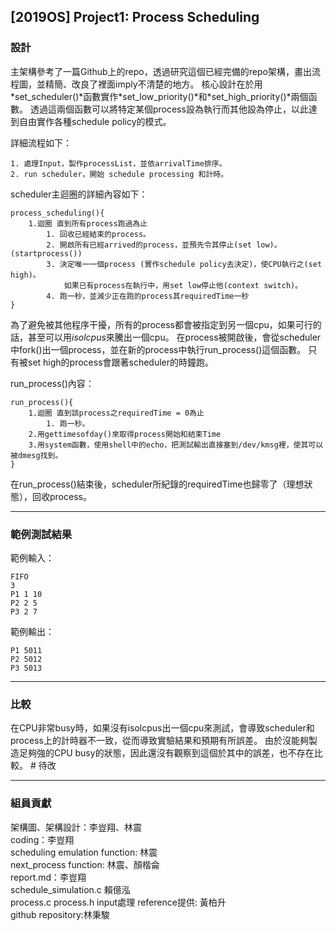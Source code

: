 ﻿<h2>[2019OS] Project1: Process Scheduling</h2>

<h3>設計</h3>

<p>主架構參考了一篇Github上的repo，透過研究這個已經完備的repo架構，畫出流程圖，並精簡、改良了裡面imply不清楚的地方。
核心設計在於用*set_scheduler()*函數實作*set_low_priority()*和*set_high_priority()*兩個函數。
透過這兩個函數可以將特定某個process設為執行而其他設為停止，以此達到自由實作各種schedule policy的模式。</p>

詳細流程如下：

	1. 處理Input，製作processList，並依arrivalTime排序。
	2. run scheduler，開始 schedule processing 和計時。

scheduler主迴圈的詳細內容如下：

	process_scheduling(){
		1.迴圈 直到所有process跑過為止
			1. 回收已經結束的process。
			2. 開啟所有已經arrived的process，並預先令其停止(set low)。 (startprocess()) 
			3. 決定唯一一個process (實作schedule policy去決定)，使CPU執行之(set high)。
				如果已有process在執行中，用set low停止他(context switch)。
			4. 跑一秒，並減少正在跑的process其requiredTime一秒
	}
為了避免被其他程序干擾，所有的process都會被指定到另一個cpu，如果可行的話，甚至可以用*isolcpus*來騰出一個cpu。
在process被開啟後，會從scheduler中fork()出一個process，並在新的process中執行run_process()這個函數。
只有被set high的process會跟著scheduler的時鐘跑。

run_process()內容：

	run_process(){
		1.迴圈 直到該process之requiredTime = 0為止
			1. 跑一秒。
		2.用gettimesofday()來取得process開始和結束Time
		3.用system函數，使用shell中的echo，把測試輸出直接塞到/dev/kmsg裡，使其可以被dmesg找到。
	}
		
在run_process()結束後，scheduler所紀錄的requiredTime也歸零了（理想狀態），回收process。

---
<h3>範例測試結果</h3>

範例輸入：

	FIFO
	3
	P1 1 10
	P2 2 5
	P3 2 7

範例輸出：

	P1 5011
	P2 5012
	P3 5013

---
<h3>比較</h3>

在CPU非常busy時，如果沒有isolcpus出一個cpu來測試，會導致scheduler和process上的計時器不一致，從而導致實驗結果和預期有所誤差。
由於沒能夠製造足夠強的CPU busy的狀態，因此還沒有觀察到這個於其中的誤差，也不存在比較。 # 待改

---
<h3>組員貢獻</h3>

架構圖、架構設計：李豈翔、林震  
coding：李豈翔  
scheduling emulation function: 林震  
next_process function: 林震、顏楷侖  
report.md：李豈翔  
schedule_simulation.c 賴億泓  
process.c  process.h input處理 reference提供: 黃柏升  
github repository:林秉駿  
